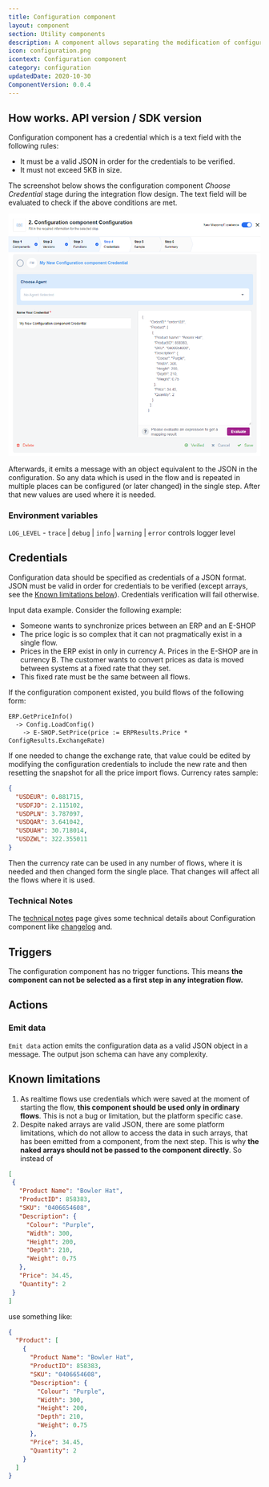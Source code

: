 ```yaml
---
title: Configuration component
layout: component
section: Utility components
description: A component allows separating the modification of configurable values from the modification of the flow.
icon: configuration.png
icontext: Configuration component
category: configuration
updatedDate: 2020-10-30
ComponentVersion: 0.0.4
---
```


## How works.  API version / SDK version

Configuration component has a credential which is a text field with the following
rules:

*   It must be a valid JSON in order for the credentials to be verified.
*   It must not exceed 5KB in size.

The screenshot below shows the configuration component *Choose Credential* stage
during the integration flow design. The text field will be evaluated to check if
the above conditions are met.

![Configuration component credential](img/configuration-component01.png)

Afterwards, it emits a message with an object equivalent to the JSON in the configuration.
So any data which is used in the flow and is repeated in multiple places can be
configured (or later changed) in the single step. After that new values are used
where it is needed.

### Environment variables

`LOG_LEVEL` - `trace` | `debug` | `info` | `warning` | `error` controls logger level

## Credentials

Configuration data should be specified as credentials of a JSON format. JSON
must be valid in order for credentials to be verified (except arrays, see the
[Known limitations below](#known-limitations)). Credentials verification will
fail otherwise.

Input data example. Consider the following example:

*   Someone wants to synchronize prices between an ERP and an E-SHOP
*   The price logic is so complex that it can not pragmatically exist in a single flow.
*   Prices in the ERP exist in only in currency A. Prices in the E-SHOP are in currency B. The customer wants to convert prices as data is moved between systems at a fixed rate that they set.
*   This fixed rate must be the same between all flows.

If the configuration component existed, you build flows of the following form:
```
ERP.GetPriceInfo()
  -> Config.LoadConfig()
    -> E-SHOP.SetPrice(price := ERPResults.Price * ConfigResults.ExchangeRate)
```

If one needed to change the exchange rate, that value could be edited by modifying
the configuration credentials to include the new rate and then resetting the snapshot
for all the price import flows. Currency rates sample:

```json
{
  "USDEUR": 0.881715,
  "USDFJD": 2.115102,
  "USDPLN": 3.787097,
  "USDQAR": 3.641042,
  "USDUAH": 30.718014,
  "USDZWL": 322.355011
}
```

Then the currency rate can be used in any number of flows, where it is needed
and then changed form the single place. That changes will affect all the flows
where it is used.

### Technical Notes

The [technical notes](technical-notes) page gives some technical details about Configuration component like [changelog](/components/configuration/technical-notes#changelog) and.

## Triggers

The configuration component has no trigger functions.
This means **the component can not be selected as a first step in any integration flow.**

## Actions

### Emit data

`Emit data` action emits the configuration data as a valid JSON object in a message.
The output json schema can have any complexity.

## Known limitations

1.  As realtime flows use credentials which were saved at the moment of starting the flow, **this component should be used only in ordinary flows**. This is not a bug or limitation, but the platform specific case.
2.  Despite naked arrays are valid JSON, there are some platform limitations, which do not allow to access the data in such arrays, that has been emitted from a component, from the next step. This is why **the naked arrays should not be passed to the component directly**. So instead of

```json
[
 {
   "Product Name": "Bowler Hat",
   "ProductID": 858383,
   "SKU": "0406654608",
   "Description": {
     "Colour": "Purple",
     "Width": 300,
     "Height": 200,
     "Depth": 210,
     "Weight": 0.75
   },
   "Price": 34.45,
   "Quantity": 2
 }
]
```
use something like:

```json
{
  "Product": [
    {
      "Product Name": "Bowler Hat",
      "ProductID": 858383,
      "SKU": "0406654608",
      "Description": {
        "Colour": "Purple",
        "Width": 300,
        "Height": 200,
        "Depth": 210,
        "Weight": 0.75
      },
      "Price": 34.45,
      "Quantity": 2
    }
  ]
}
```
